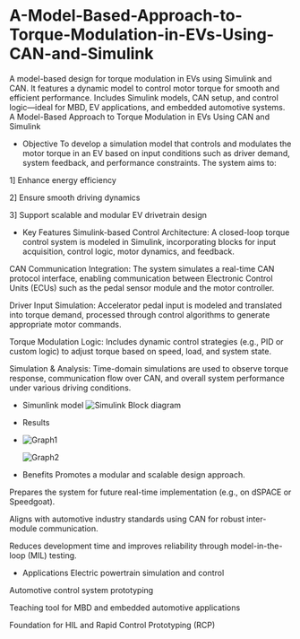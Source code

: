 # A-Model-Based-Approach-to-Torque-Modulation-in-EVs-Using-CAN-and-Simulink
A model-based design for torque modulation in EVs using Simulink and CAN. It features a dynamic model to control motor torque for smooth and efficient performance. Includes Simulink models, CAN setup, and control logic—ideal for MBD, EV applications, and embedded automotive systems.
A Model-Based Approach to Torque Modulation in EVs Using CAN and Simulink

* Objective
To develop a simulation model that controls and modulates the motor torque in an EV based on input conditions such as driver demand, system feedback, and performance constraints. The system aims to:

1] Enhance energy efficiency

2] Ensure smooth driving dynamics

3] Support scalable and modular EV drivetrain design

 * Key Features
Simulink-based Control Architecture:
A closed-loop torque control system is modeled in Simulink, incorporating blocks for input acquisition, control logic, motor dynamics, and feedback.

CAN Communication Integration:
The system simulates a real-time CAN protocol interface, enabling communication between Electronic Control Units (ECUs) such as the pedal sensor module and the motor controller.

Driver Input Simulation:
Accelerator pedal input is modeled and translated into torque demand, processed through control algorithms to generate appropriate motor commands.

Torque Modulation Logic:
Includes dynamic control strategies (e.g., PID or custom logic) to adjust torque based on speed, load, and system state.

Simulation & Analysis:
Time-domain simulations are used to observe torque response, communication flow over CAN, and overall system performance under various driving conditions.

* Simunlink model
  ![Simulink Block diagram](https://github.com/user-attachments/assets/642e6f34-e0c2-4dc7-b2ed-eb326f09968e)


* Results
* 
  ![Graph1](https://github.com/user-attachments/assets/ae6643c7-16ce-41bf-8387-ae9a770b9e35)

  
  ![Graph2](https://github.com/user-attachments/assets/b10cd7d9-088e-49c5-b1a5-af425481da43)

 * Benefits
Promotes a modular and scalable design approach.

Prepares the system for future real-time implementation (e.g., on dSPACE or Speedgoat).

Aligns with automotive industry standards using CAN for robust inter-module communication.

Reduces development time and improves reliability through model-in-the-loop (MIL) testing.

 * Applications
Electric powertrain simulation and control

Automotive control system prototyping

Teaching tool for MBD and embedded automotive applications

Foundation for HIL and Rapid Control Prototyping (RCP)


